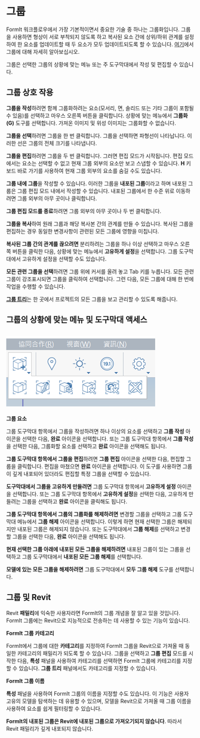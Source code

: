 # 그룹

FormIt 워크플로우에서 가장 기본적이면서 중요한 기술 중 하나는 그룹화입니다. 그룹을 사용하면 형상이 서로 부착되지 않도록 하고 복사된 요소 간에 상위/하위 관계를 설정하여 한 요소를 업데이트할 때 두 요소가 모두 업데이트되도록 할 수 있습니다. [여기](../formit-primer/part-i/grouping-objects.md)에서 그룹에 대해 자세히 알아보십시오.

그룹은 선택한 그룹의 상황에 맞는 메뉴 또는 주 도구막대에서 작성 및 편집할 수 있습니다.

## 그룹 상호 작용

**그룹을 작성**하려면 함께 그룹화하려는 요소(모서리, 면, 솔리드 또는 기타 그룹이 포함될 수 있음)를 선택하고 마우스 오른쪽 버튼을 클릭합니다. 상황에 맞는 메뉴에서 **그룹화(G)** 도구를 선택합니다. 가져온 이미지 및 위성 이미지는 그룹화할 수 없습니다.

**그룹을 선택**하려면 그룹을 한 번 클릭합니다. 그룹을 선택하면 파형선이 나타납니다. 이러한 선은 그룹의 전체 크기를 나타냅니다.

**그룹을 편집**하려면 그룹을 두 번 클릭합니다. 그러면 편집 모드가 시작됩니다. 편집 모드에서는 요소는 선택할 수 없고 현재 그룹 외부의 요소만 보고 스냅할 수 있습니다. **H** 키보드 바로 가기를 사용하여 현재 그룹 외부의 요소를 숨길 수도 있습니다.

**그룹 내에 그룹**을 작성할 수 있습니다. 이러한 그룹을 **내포된 그룹**이라고 하며 내포된 그룹은 그룹 편집 모드 내에서 작성할 수 있습니다. 내포된 그룹에서 한 수준 위로 이동하려면 그룹 외부의 아무 곳이나 클릭합니다.

**그룹 편집 모드를 종료**하려면 그룹 외부의 아무 곳이나 두 번 클릭합니다.

**그룹을 복사**하여 원래 그룹과 해당 복사본 간의 관계를 만들 수 있습니다. 복사된 그룹을 편집하는 경우 동일한 변경사항이 관련된 모든 그룹에 영향을 미칩니다.

**복사된 그룹 간의 관계를 끊으려면** 분리하려는 그룹을 하나 이상 선택하고 마우스 오른쪽 버튼을 클릭한 다음, 상황에 맞는 메뉴에서 **고유하게 설정**을 선택합니다. 그룹 도구막대에서 고유하게 설정을 선택할 수도 있습니다.

**모든 관련 그룹을 선택**하려면 그룹 위에 커서를 올려 놓고 Tab 키를 누릅니다. 모든 관련 그룹이 강조표시되면 그룹을 클릭하여 선택합니다. 그런 다음, 모든 그룹에 대해 한 번에 작업을 수행할 수 있습니다.

[**그룹 트리**](groups-tree.md)는 한 곳에서 프로젝트의 모든 그룹을 보고 관리할 수 있도록 해줍니다.

## 그룹의 상황에 맞는 메뉴 및 도구막대 액세스

## ![](../.gitbook/assets/grouptoolbar.png)

**그룹 요소**

그룹 도구막대 항목에서 그룹을 작성하려면 하나 이상의 요소를 선택하고 **그룹 작성** 아이콘을 선택한 다음, **완료** 아이콘을 선택합니다. 또는 그룹 도구막대 항목에서 **그룹 작성**을 선택한 다음, 그룹화할 요소를 선택하고 **완료** 아이콘을 선택해도 됩니다.

**그룹 도구막대 항목에서 그룹을 편집**하려면 **그룹 편집** 아이콘을 선택한 다음, 편집할 그룹을 클릭합니다. 편집을 마쳤으면 **완료** 아이콘을 선택합니다. 이 도구를 사용하면 그룹이 깊게 내포되어 있더라도 편집할 특정 그룹을 선택할 수 있습니다.

**도구막대에서 그룹을 고유하게 만들려면** 그룹 도구막대 항목에서 **고유하게 설정** 아이콘을 선택합니다. 또는 그룹 도구막대 항목에서 **고유하게 설정**을 선택한 다음, 고유하게 만들려는 그룹을 선택하고 **완료** 아이콘을 클릭해도 됩니다.

**그룹 도구막대 항목에서 그룹의 그룹화를 해제하려면** 변경할 그룹을 선택하고 그룹 도구막대 메뉴에서 **그룹 해제** 아이콘을 선택합니다. 이렇게 하면 현재 선택한 그룹은 해제되지만 내포된 그룹은 해제되지 않습니다. 또는 도구막대에서 **그룹 해제**를 선택하고 변경할 그룹을 선택한 다음, **완료** 아이콘을 선택해도 됩니다.

**현재 선택한 그룹 아래에 내포된 모든 그룹을 해제하려면** 내포된 그룹이 있는 그룹을 선택하고 그룹 도구막대에서 **내포된 모든 그룹 해제**를 선택합니다.

**모델에 있는 모든 그룹을 해제하려면** 그룹 도구막대에서 **모두 그룹 해제** 도구를 선택합니다.

## 그룹 및 Revit

Revit **패밀리**에 익숙한 사용자라면 FormIt의 그룹 개념을 잘 알고 있을 것입니다. FormIt 그룹에는 Revit으로 지능적으로 전송하는 데 사용할 수 있는 기능이 있습니다.

**FormIt 그룹 카테고리**

FormIt에서 그룹에 대한 **카테고리**를 지정하여 FormIt 그룹을 Revit으로 가져올 때 동일한 카테고리의 패밀리가 되도록 할 수 있습니다. 그룹을 선택하고 **그룹 편집** 모드를 시작한 다음, **특성** 패널을 사용하여 카테고리를 선택하면 FormIt 그룹에 카테고리를 지정할 수 있습니다. **그룹 트리** 패널에서도 카테고리를 지정할 수 있습니다.

**FormIt 그룹 이름**

**특성** 패널을 사용하여 FormIt 그룹의 이름을 지정할 수도 있습니다. 이 기능은 사용자 고유의 모델을 탐색하는 데 유용할 수 있으며, 모델을 Revit으로 가져올 때 그룹 이름을 사용하여 요소를 쉽게 필터링할 수 있습니다.

**FormIt의 내포된 그룹은 Revit에 내포된 그룹으로 가져오기되지 않습니다**. 따라서 Revit 패밀리가 깊게 내포되지 않습니다.
